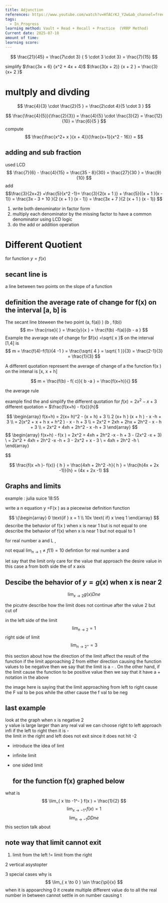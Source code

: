 ```yaml
---
title: Adjunction
references: https://www.youtube.com/watch?v=HfACrKJ_Y2w&ab_channel=freeCodeCamp.org
tags:
  - In_Progress
learning method: Vault + Read + Recall + Practice  (VRRP Method)
Current date: 2025-07-18
amount of time: 
learning score:
---
```



$$
\frac{21}{45} =  \frac{7\cdot  3} { 5 \cdot 3 \cdot 3}  =  \frac{7}{15}  
$$


simplify $\frac{3x  +  6} {x^2 + 4x + 4}$ 
$\frac{3(x  + 2)} {x + 2 }  = \frac{3}{x+ 2 }$ 
# multply and divding 

$$
\frac{4}{3}  \cdot \frac{2}{5 }   = \frac{2\cdot  4}{5 \cdot 3 }
$$


$$
\frac{\frac{4}{5}}{\frac{2}{3}}  =  \frac{4}{5}  \cdot \frac{3}{2}   = \frac{12}{10}  = \frac{6}{5 }
$$
compute   $$
\frac{\frac{x^2+ x }{x  + 4}}{\frac{x+1}{x^2 - 16}}  = 
$$



## adding and sub fraction 

used LCD 
$$
\frac{7}{6} - \frac{4}{15}  =  \frac{35 -  8}{30} =  \frac{27}{30 }  =  \frac{9}{10}
 $$
add
$$\frac{3}{2x+2}  +\frac{5}{x^2 -1}= \frac{3}{2(x  + 1 )} +  \frac{5}{(x + 1 )(x - 1)}  =  \frac{3x  - 3 +  10  }{2 (x + 1 ) (x - 1)}  =  \frac{3x + 7 }{2 (x + 1 ) (x - 1)}  $$
1. write both denominator in factor form  
2. multiply each denominator by the  missing factor  to have a common denominator using LCD logic 
3. do the add or addition operation 





# Different Quotient 

for function $y= f(x)$ 

## secant line is 
a line between two points on the slope of a function 

## definition the average rate of change for f(x) on the interval [a, b] is 
The secant line bteween the two point (a, f(a))  ) (b , f(b)) 
$$
 m=  \frac{rise}{ }  = \frac{y}{x }  = \frac{f(b) -f(a)}{b - a }
$$
Example the average rate of change for $f(x)  =\sqrt{ x }$ on the interval [1,4] is 
$$  
m = \frac{f(4)-f(1)}{4 -1 }   = \frac{\sqrt{ 4 } = \sqrt{ 1 }}{3} =
\frac{2-1}{3} = \frac{1}{3}
$$


A different quotation represent 
the average of change of a the function f(x ) on the intenal is [x, x + h] 


$$
m  =  \frac{f(b) -  f( c)}{ b -a }   = \frac{f(x+h)}{}
$$

the average rule 



example find the and simplify the different quotation for $f(x)= 2x^2  - x  + 3$
different   quotation  =  $\frac{f(x+h) - f(x)}{h}$ 

$$
\begin{array}
f(x+h) = 2(x+ h)^2  - (x + h) + 3   \\
2 (x+ h ) (x + h  )  - x  -h  + 3   \\
= 2(x^2 + x + h x + h^2 )  - x  - h  + 3  \\
= 2x^2 + 2xh + 2hx  + 2h^2 - x - h  + 3  \\
 =   2x^2 + 4xh + 2h^2 - x -h + 3 
\end{array}
$$
$$
\begin{array}
f(x+h) - f(x )   =    2x^2  = 4xh  + 2h^2  -x - h + 3 - (2x^2 -x + 3)  \\
= 2x^2 + 4xh  + 2h^2  -x -h + 3  - 2x^2  + x  - 3  \\
= 4xh  + 2h^2 -h  \\
\end{array}

$$

$$
\frac{f(x   +h )- f(x)} { h }  = \frac{4xh + 2h^2  -h}{ h }  =  \frac{h(4x + 2x -1)}{h}  = (4x + 2x -1)
$$



## Graphs and limits 

example :  julia suice  18:55 

write a n equation y =F(x ) as a piecewise definition function 

$$
\{\begin{array} 
  0  \text{if } x  = 1  \\
10x \text{ if} x  \neq 1
\end{array}
$$
describe the behavior of  f(x ) when x is near 1 but is not equal to one 
describe the behavior of f(x) when x is near 1 but not equal to 1 


for real number a and L  ,  

not equal    $\lim_{ n \to 1 } \neq f(1)=10$ 
defintion for real number a and 


let say that the limit only care for the value that approach the desire value in this case a from both side the of  x axis  






## Descibe the behavior of $y=g(x )$  when x is near 2 

$$
\lim_{  x \to 2   } g(x) Dne   
$$


the picutre describe how the limit does not continue after the value  2 but cut of 

in the left side of the limit  
$$
\lim_{ n \to 2 }  =  1  
$$
right side of limit 
$$
\lim_{ n \to 2^+ }  = 3
$$



this section about how the direction of the limit affect the result of the function if the limit approaching 2  from either direction causing the function values to be negative then we say that the limit is a - . On the other hand, if the limit cause the function to be positive value then we say that it have a  + notation in the above 

the image here is saying that the limit approaching from left to right cause the F val to be pos  while the other cause the f val to be neg 


## last example 

look at the graph when x is negative 2  
y value is large larger than any real val we can choose right to left approach infi 
if the left to  right then it is  -  
the limit in the right and left does not exit since it does not hit -2 


- introduce the idea of limt 
- infinite limit 
- one sided limit 




	## for the function f(x) graphed below 

what is 
$$
\lim_{ x \to -1^- }   f(x ) = \frac{1}{2}
$$
 $$
\lim_{ x \to -1^+ }  f(x)  = 1  
$$
$$
\lim_{ n \to -1 }  DDne  
$$
this section talk about 

## note way that limit cannot exit 

1. limit from the left != limit from the right 

2 vertical asystopter 


3 special cases 
why is $$
\lim_{ x \to 0 } \sin \frac{\pi}{x} 
$$
when it is appoarching 0 it create multiple different value do to all the real number in between cannot settle in on number causing t